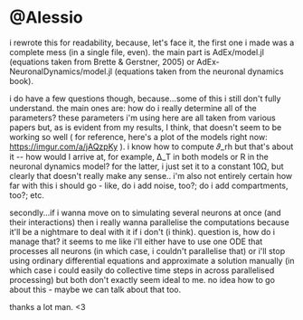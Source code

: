 # @Alessio
i rewrote this for readability, because, let's face it, the first one i made was a complete mess (in a single file, even). the main part is AdEx/model.jl (equations taken from Brette & Gerstner, 2005) or AdEx-NeuronalDynamics/model.jl (equations taken from the neuronal dynamics book).

i do have a few questions though, because...some of this i still don't fully understand. the main ones are: how do i really determine all of the parameters? these parameters i'm using here are all taken from various papers but, as is evident from my results, I think, that doesn't seem to be working so well ( for reference, here's a plot of the models right now: https://imgur.com/a/jAQzpKy ). i know how to compute 𝜗_rh but that's about it -- how would I arrive at, for example, Δ_T in both models or R in the neuronal dynamics model? for the latter, i just set it to a constant 10Ω, but clearly that doesn't really make any sense.. i'm also not entirely certain how far with this i should go - like, do i add noise, too?; do i add compartments, too?; etc.


secondly...if i wanna move on to simulating several neurons at once (and their interactions) then i really wanna parallelise the computations because it'll be a nightmare to deal with it if i don't (i think). question is, how do i manage that? it seems to me like i'll either have to use one ODE that processes all neurons (in which case, i couldn't parallelise that) or i'll stop using ordinary differential equations and approximate a solution manually (in which case i could easily do collective time steps in across parallelised processing) but both don't exactly seem ideal to me. no idea how to go about this - maybe we can talk about that too.

thanks a lot man. <3